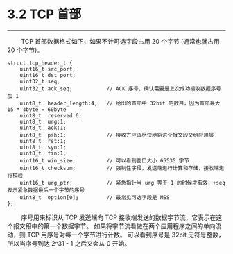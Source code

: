 # 3.2 TCP 首部
***

&emsp;&emsp;
TCP 首部数据格式如下，如果不计可选字段占用 20 个字节 (通常也就占用 20 个字节)。

    struct tcp_header_t {
        uint16_t src_port;
        uint16_t dst_port;
        uint32_t seq;
        uint32_t ack_seq;           // ACK 序号，确认需要是上次成功接收数据序号加 1
        uint8_t  header_length:4;   // 给出的首部中 32bit 的数目，因为首部最大 15 * 4byte = 60byte
        uint8_t  reserved:6;
        uint8_t  urg:1;
        uint8_t  ack:1;
        uint8_t  psh:1;             // 接收方应该尽快地将这个报文段交给应用层
        uint8_t  rst:1;
        uint8_t  syn:1;
        uint8_t  fin:1;
        uint16_t win_size;          // 可以看到窗口大小 65535 字节
        uint16_t checksum;          // 强制性字段，发送端进行计算和存储，接收端进行校验
        uint16_t urg_ptr;           // 紧急指针当 urg 等于 1 的时候才有效，+seq 表示紧急数据最后一个字节的序号
        uint8_t  option[0];         // 最常见可选字段是 MSS
    };

&emsp;&emsp;
序号用来标识从 TCP 发送端向 TCP 接收端发送的数据字节流，它表示在这个报文段中的第一个数据字节。
如果将字节流看做在两个应用程序之间的单向流动，则 TCP 用序号对每一个字节进行计数。
可以看到序号是 32bit 无符号整数，所以当序号到达 2^31 - 1 之后又会从 0 开始。
